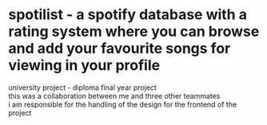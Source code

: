 # spotilist - a spotify database with a rating system where you can browse and add your favourite songs for viewing in your profile <br>
university project - diploma final year project <br>
this was a collaboration between me and three other teammates <br>
i am responsible for the handling of the design for the frontend of the project
